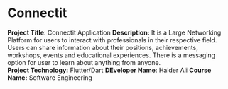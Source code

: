# Connectit
**Project Title**: Connectit Application
**Description:**
It is a Large Networking Platform for users to interact with professionals in their respective field. 
Users can share information about their positions, achievements, workshops, events and educational experiences. 
There is a messaging option for user to learn about anything from anyone.  
**Project Technology:** Flutter/Dart
**DEveloper Name**: Haider Ali
**Course Name:** Software Engineering
